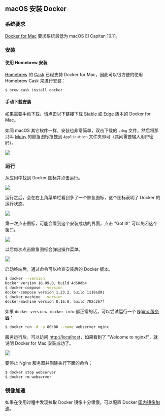 ## macOS 安装 Docker

### 系统要求

[Docker for Mac](https://docs.docker.com/docker-for-mac/) 要求系统最低为 macOS El Capitan 10.11。

### 安装

#### 使用 Homebrew 安装

[Homebrew](https://brew.sh/) 的 [Cask](https://caskroom.github.io/) 已经支持 Docker for Mac，因此可以很方便的使用 Homebrew Cask 来进行安装：

```bash
$ brew cask install docker
```

#### 手动下载安装

如果需要手动下载，请点击以下链接下载 [Stable](https://download.docker.com/mac/stable/Docker.dmg) 或 [Edge](https://download.docker.com/mac/edge/Docker.dmg) 版本的 Docker for Mac。

如同 macOS 其它软件一样，安装也非常简单，双击下载的 `.dmg` 文件，然后将那只叫 [Moby](https://blog.docker.com/2013/10/call-me-moby-dock/) 的鲸鱼图标拖拽到 `Application` 文件夹即可（其间需要输入用户密码）。

![](_images/install-mac-dmg.png)

### 运行

从应用中找到 Docker 图标并点击运行。

![](_images/install-mac-apps.png)

运行之后，会在右上角菜单栏看到多了一个鲸鱼图标，这个图标表明了 Docker 的运行状态。

![](_images/install-mac-menubar.png)

第一次点击图标，可能会看到这个安装成功的界面，点击 "Got it!" 可以关闭这个窗口。

![](_images/install-mac-success.png)

以后每次点击鲸鱼图标会弹出操作菜单。

![](_images/install-mac-menu.png)

启动终端后，通过命令可以检查安装后的 Docker 版本。

```bash
$ docker --version
Docker version 18.09.0, build 4d60db4
$ docker-compose --version
docker-compose version 1.23.2, build 1110ad01
$ docker-machine --version
docker-machine version 0.16.0, build 702c267f
```

如果 `docker version`、`docker info` 都正常的话，可以尝试运行一个 [Nginx 服务器](https://hub.docker.com/_/nginx/)：

```bash
$ docker run -d -p 80:80 --name webserver nginx
```

服务运行后，可以访问 <http://localhost>，如果看到了 "Welcome to nginx!"，就说明 Docker for Mac 安装成功了。

![](_images/install-mac-example-nginx.png)

要停止 Nginx 服务器并删除执行下面的命令：

```bash
$ docker stop webserver
$ docker rm webserver
```

### 镜像加速

如果在使用过程中发现拉取 Docker 镜像十分缓慢，可以配置 Docker [国内镜像加速](mirror.md)。
